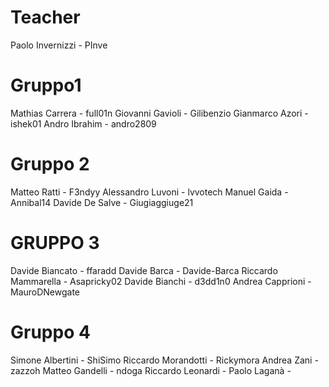 # Teacher

Paolo Invernizzi - PInve

# Gruppo1

Mathias Carrera - full01n
Giovanni Gavioli - Gilibenzio
Gianmarco Azori - ishek01
Andro Ibrahim - andro2809

# Gruppo 2

Matteo Ratti - F3ndyy
Alessandro Luvoni - lvvotech
Manuel Gaida - Annibal14
Davide De Salve - Giugiaggiuge21

# GRUPPO 3

Davide Biancato 	- ffaradd
Davide Barca		- Davide-Barca 
Riccardo Mammarella	- Asapricky02
Davide Bianchi		- d3dd1n0
Andrea Capprioni	- MauroDNewgate

# Gruppo 4

Simone Albertini - ShiSimo
Riccardo Morandotti - Rickymora
Andrea Zani - zazzoh
Matteo Gandelli - ndoga
Riccardo Leonardi - 
Paolo Laganà -